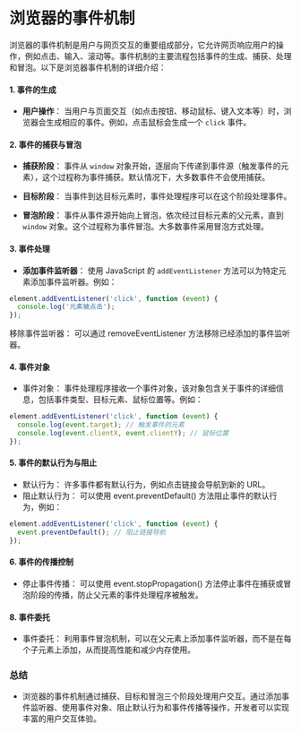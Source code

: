 # 浏览器的事件机制

浏览器的事件机制是用户与网页交互的重要组成部分，它允许网页响应用户的操作，例如点击、输入、滚动等。事件机制的主要流程包括事件的生成、捕获、处理和冒泡。以下是浏览器事件机制的详细介绍：

#### 1. 事件的生成

- **用户操作**：
  当用户与页面交互（如点击按钮、移动鼠标、键入文本等）时，浏览器会生成相应的事件。例如，点击鼠标会生成一个 `click` 事件。

#### 2. 事件的捕获与冒泡

- **捕获阶段**：
  事件从 `window` 对象开始，逐层向下传递到事件源（触发事件的元素），这个过程称为事件捕获。默认情况下，大多数事件不会使用捕获。

- **目标阶段**：
  当事件到达目标元素时，事件处理程序可以在这个阶段处理事件。

- **冒泡阶段**：
  事件从事件源开始向上冒泡，依次经过目标元素的父元素，直到 `window` 对象。这个过程称为事件冒泡。大多数事件采用冒泡方式处理。

#### 3. 事件处理

- **添加事件监听器**：
  使用 JavaScript 的 `addEventListener` 方法可以为特定元素添加事件监听器。例如：

```js
element.addEventListener('click', function (event) {
  console.log('元素被点击');
});
```

移除事件监听器： 可以通过 removeEventListener 方法移除已经添加的事件监听器。

#### 4. 事件对象

- 事件对象： 事件处理程序接收一个事件对象，该对象包含关于事件的详细信息，包括事件类型、目标元素、鼠标位置等。例如：

```js
element.addEventListener('click', function (event) {
  console.log(event.target); // 触发事件的元素
  console.log(event.clientX, event.clientY); // 鼠标位置
});
```

#### 5. 事件的默认行为与阻止

- 默认行为： 许多事件都有默认行为，例如点击链接会导航到新的 URL。
- 阻止默认行为： 可以使用 event.preventDefault() 方法阻止事件的默认行为，例如：

```js
element.addEventListener('click', function (event) {
  event.preventDefault(); // 阻止链接导航
});
```

#### 6. 事件的传播控制

- 停止事件传播： 可以使用 event.stopPropagation() 方法停止事件在捕获或冒泡阶段的传播，防止父元素的事件处理程序被触发。

#### 8. 事件委托

- 事件委托： 利用事件冒泡机制，可以在父元素上添加事件监听器，而不是在每个子元素上添加，从而提高性能和减少内存使用。

### 总结

- 浏览器的事件机制通过捕获、目标和冒泡三个阶段处理用户交互。通过添加事件监听器、使用事件对象、阻止默认行为和事件传播等操作，开发者可以实现丰富的用户交互体验。
